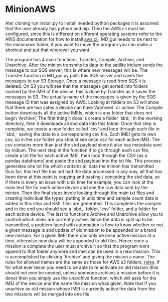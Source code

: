 # MinionAWS

Ater cloning run install.py to install needed python packages it is assumed that the user already has python and pip. Then the AWS cli must be configured, since this is different on different operating systems refer to the AWS documentation for how to install [aws cli](https://aws.amazon.com/cli/). MD_gui needs to be next to the minionaws folder, if you want to move the program you can make a shortcut and put that wherever you want. 


The program has 4 main functions, Transfer, Compile, Archive, and Unarchive. After the minion transmits its data to the satilite iridium sends the message to our SQS server, this is where new messages will be. The Transfer function in MD_gui.py polls this SQS server and saves the messages to our S3 Storage. Once a message is read from SQS it is deleted. On S3 you will see that the messages get sorted into folders marked by the IMEI of the device, this is done by Transfer as it saves the messages to S3. The actually name of the messages is given by the SQS message ID that was assigned by AWS. Looking at folders on S3 will show that there are two sates a device can have 'Archived' or active. The Compile button downloads all the active IMEIs, which is any folder that does not begin 'Archive', The first thing it does is create a folder 'sbd_' in the working directory, then it downloads all sbd data into this folder. Once that step is complete, we create a new folder called 'csv' and loop through each file in 'sbd_' saving the data to a corrosponding csv file. Each IMEI gets its own csv, so in the csv folder you should see once csv for each active IMEI. The csv contains more than just the sbd payload since it also has metadata sent by iridium. The next step in the function if to go through each csv file, create a txt file for each active IMEI, then loop through the CSV (as a pandas dataframe) and paste the sbd payload into the txt file. This process generates one txt file which contains all data the minion has transmitted thus far; this text file has not had the data processed in any way, all that has been done at this point is copying and pasting / concating the sbd data, so if there is every an issue with unix time for example, you can look at the main text file for each active device and see the raw data sent by the minion. Then the final steps invole looking through the main txt files and creating individual file types, putting in unix time and sample count data is added in this step and KML files are generated. This completes the complie and in the end you should see a 'sbd_' folder, 'csv' folder, and a folder for each active device. The last to functions Archive and Unarchive allow you to controll which imeis are currently active. Since the data is split up to be transmitted, a problem faced with automation is how to know whether or not a given message is and update of old mission to be appended or a brand new mission. For a given IMEI there can only be once active mission at a time, otherwise new data will be appended to old files. Hence once a mission is complete the user must archive it so that the program wont append to that folder anymore and imei can be used in a new mission. This is accomplished by clicking 'Archive' and giving the misson a name. The rules for allowed names are the same as those for AWS s3 folders, [rules](https://docs.aws.amazon.com/AmazonS3/latest/userguide/object-keys.html). If for what ever reson you need to be able to re activiate an old mission (this should not ever be needed, unless someone archives a mission before it is done) then you simply use the unarchive function, which will aske for the IMEI of the device and the name the mission whas given. Note that if you unachive an old mission whose IMEI is currently active the data from the two missions will be merged into one file. 
